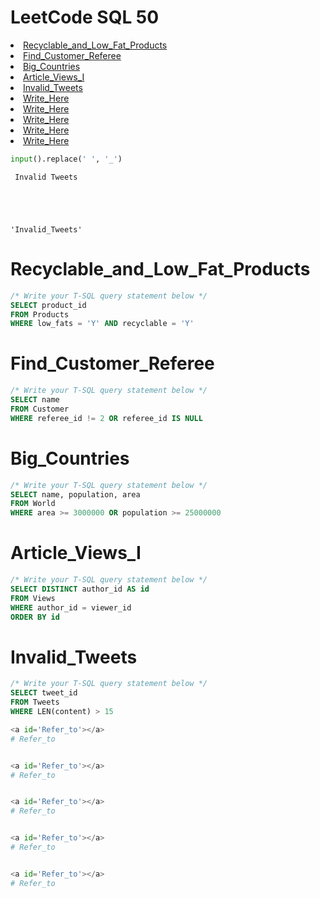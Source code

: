 # LeetCode SQL 50

<li><a href="#Recyclable_and_Low_Fat_Products">Recyclable_and_Low_Fat_Products</a></li>
<li><a href="#Find_Customer_Referee">Find_Customer_Referee</a></li>
<li><a href="#Big_Countries">Big_Countries</a></li>
<li><a href="#Article_Views_I">Article_Views_I</a></li>
<li><a href="#Invalid_Tweets">Invalid_Tweets</a></li>
<li><a href="#Write_Here">Write_Here</a></li>
<li><a href="#Write_Here">Write_Here</a></li>
<li><a href="#Write_Here">Write_Here</a></li>
<li><a href="#Write_Here">Write_Here</a></li>
<li><a href="#Write_Here">Write_Here</a></li>


```python
input().replace(' ', '_')
```

     Invalid Tweets
    




    'Invalid_Tweets'



<a id='Recyclable_and_Low_Fat_Products'></a>
# Recyclable_and_Low_Fat_Products

```sql
/* Write your T-SQL query statement below */
SELECT product_id
FROM Products
WHERE low_fats = 'Y' AND recyclable = 'Y'
```

<a id='Find_Customer_Referee'></a>
# Find_Customer_Referee

```sql
/* Write your T-SQL query statement below */
SELECT name
FROM Customer
WHERE referee_id != 2 OR referee_id IS NULL
```

<a id='Big_Countries'></a>
# Big_Countries

```sql
/* Write your T-SQL query statement below */
SELECT name, population, area
FROM World
WHERE area >= 3000000 OR population >= 25000000
```

<a id='Article_Views_I'></a>
# Article_Views_I

```sql
/* Write your T-SQL query statement below */
SELECT DISTINCT author_id AS id
FROM Views
WHERE author_id = viewer_id
ORDER BY id 
```

<a id='Invalid_Tweets'></a>
# Invalid_Tweets

```sql
/* Write your T-SQL query statement below */
SELECT tweet_id
FROM Tweets
WHERE LEN(content) > 15
```


```python
<a id='Refer_to'></a>
# Refer_to
```

```sql

```


```python
<a id='Refer_to'></a>
# Refer_to
```

```sql

```


```python
<a id='Refer_to'></a>
# Refer_to
```

```sql

```


```python
<a id='Refer_to'></a>
# Refer_to
```

```sql

```


```python
<a id='Refer_to'></a>
# Refer_to
```

```sql

```
